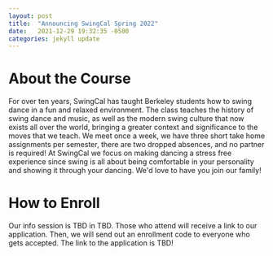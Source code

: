 ```yaml
---
layout: post
title:  "Announcing SwingCal Spring 2022"
date:   2021-12-29 19:32:35 -0500
categories: jekyll update
---
```


# About the Course
For over ten years, SwingCal has taught Berkeley students how to swing dance in a fun and relaxed environment. The class teaches the history of swing dance and music, as well as the modern swing culture that now exists all over the world, bringing a greater context and significance to the moves that we teach. We meet once a week, we have three short take home assignments per semester, there are two dropped absences, and no partner is required! At SwingCal we focus on making dancing a stress free experience since swing is all about being comfortable in your personality and showing it through your dancing. We'd love to have you join our family!

# How to Enroll

Our info session is TBD in TBD. Those who attend will receive a link to our application. Then, we will send out an enrollment code to everyone who gets accepted. The link to the application is TBD!
